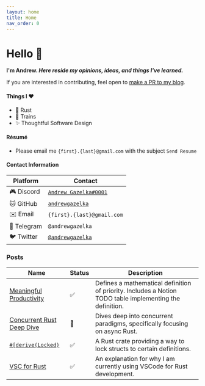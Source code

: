 ```yaml
---
layout: home
title: Home
nav_order: 0
---
```


# Hello 👋

**I'm Andrew. _Here reside my opinions, ideas, and things I've learned._**


If you are interested in contributing, feel open to [make a PR to my blog](https://github.com/andrewgazelka/andrewgazelka.github.io). 

#### Things I ❤️
- 🦀 Rust
- 🚂 Trains
- ✨ Thoughtful Software Design

#### Résumé

- Please email me `{first}.{last}@gmail.com` with the subject `Send Resume`

#### Contact Information

| Platform   | Contact                                                               |
| ---------- | --------------------------------------------------------------------- |
| 🎮 Discord  | [`Andrew Gazelka#0001`](https://discord.com/users/190500764106358784) |
| 🐱 GitHub   | [`andrewgazelka`](https://github.com/andrewgazelka)                   |
| ✉️  Email   | `{first}.{last}@gmail.com`                                            |
| 💬 Telegram | `@andrewgazelka`                                                      |
| 🐦 Twitter  | [`@andrewgazelka`](https://twitter.com/andrewgazelka)                 |


### Posts

| Name                                                     | Status | Description                                                                                              |
| -------------------------------------------------------- | ------ | -------------------------------------------------------------------------------------------------------- |
| [Meaningful Productivity](posts/meaningful-productivity) | ✅     | Defines a mathematical definition of priority. Includes a Notion TODO table implementing the definition. |
| [Concurrent Rust Deep Dive](posts/concurrent-rust)       | 🔨     | Dives deep into concurrent paradigms, specifically focusing on async Rust.                               |
| [`#[derive(Locked)`](posts/locked)                       | ✅     | A Rust crate providing a way to lock structs to certain definitions.                                     |
| [VSC for Rust](posts/vsc-rust)                           | ✅     | An explanation for why I am currently using VSCode for Rust development.                                 |


